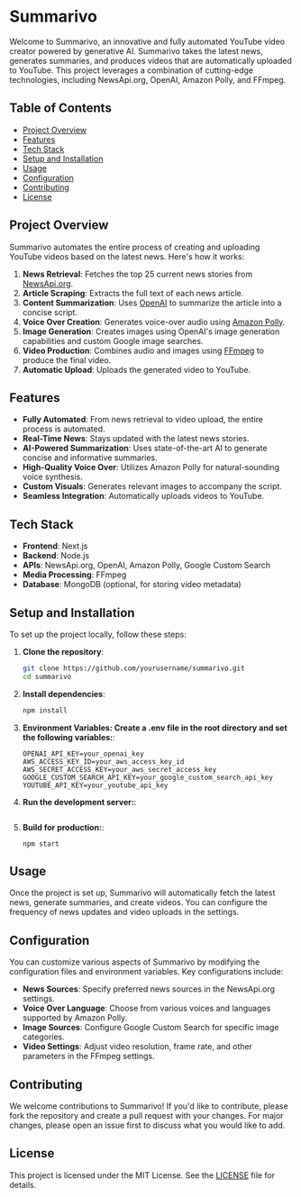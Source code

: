 # Summarivo

Welcome to Summarivo, an innovative and fully automated YouTube video creator powered by generative AI. Summarivo takes the latest news, generates summaries, and produces videos that are automatically uploaded to YouTube. This project leverages a combination of cutting-edge technologies, including NewsApi.org, OpenAI, Amazon Polly, and FFmpeg.

## Table of Contents

- [Project Overview](#project-overview)
- [Features](#features)
- [Tech Stack](#tech-stack)
- [Setup and Installation](#setup-and-installation)
- [Usage](#usage)
- [Configuration](#configuration)
- [Contributing](#contributing)
- [License](#license)

## Project Overview

Summarivo automates the entire process of creating and uploading YouTube videos based on the latest news. Here's how it works:

1. **News Retrieval**: Fetches the top 25 current news stories from [NewsApi.org](https://newsapi.org/).
2. **Article Scraping**: Extracts the full text of each news article.
3. **Content Summarization**: Uses [OpenAI](https://openai.com/) to summarize the article into a concise script.
4. **Voice Over Creation**: Generates voice-over audio using [Amazon Polly](https://aws.amazon.com/polly/).
5. **Image Generation**: Creates images using OpenAI's image generation capabilities and custom Google image searches.
6. **Video Production**: Combines audio and images using [FFmpeg](https://ffmpeg.org/) to produce the final video.
7. **Automatic Upload**: Uploads the generated video to YouTube.

## Features

- **Fully Automated**: From news retrieval to video upload, the entire process is automated.
- **Real-Time News**: Stays updated with the latest news stories.
- **AI-Powered Summarization**: Uses state-of-the-art AI to generate concise and informative summaries.
- **High-Quality Voice Over**: Utilizes Amazon Polly for natural-sounding voice synthesis.
- **Custom Visuals**: Generates relevant images to accompany the script.
- **Seamless Integration**: Automatically uploads videos to YouTube.

## Tech Stack

- **Frontend**: Next.js
- **Backend**: Node.js
- **APIs**: NewsApi.org, OpenAI, Amazon Polly, Google Custom Search
- **Media Processing**: FFmpeg
- **Database**: MongoDB (optional, for storing video metadata)

## Setup and Installation

To set up the project locally, follow these steps:

1. **Clone the repository**:

   ```bash
   git clone https://github.com/yourusername/summarivo.git
   cd summarivo
   ```

2. **Install dependencies**:

   ```bash
   npm install
   ```

3. **Environment Variables: Create a .env file in the root directory and set the following variables:**:

   ```NEWS_API_KEY=your_newsapi_key
   OPENAI_API_KEY=your_openai_key
   AWS_ACCESS_KEY_ID=your_aws_access_key_id
   AWS_SECRET_ACCESS_KEY=your_aws_secret_access_key
   GOOGLE_CUSTOM_SEARCH_API_KEY=your_google_custom_search_api_key
   YOUTUBE_API_KEY=your_youtube_api_key
   ```

4. **Run the development server:**:

   ```npm run dev

   ```

5. **Build for production:**:
   ```npm run build
   npm start
   ```

## Usage

Once the project is set up, Summarivo will automatically fetch the latest news, generate summaries, and create videos. You can configure the frequency of news updates and video uploads in the settings.

## Configuration

You can customize various aspects of Summarivo by modifying the configuration files and environment variables. Key configurations include:

- **News Sources**: Specify preferred news sources in the NewsApi.org settings.
- **Voice Over Language**: Choose from various voices and languages supported by Amazon Polly.
- **Image Sources**: Configure Google Custom Search for specific image categories.
- **Video Settings**: Adjust video resolution, frame rate, and other parameters in the FFmpeg settings.

## Contributing

We welcome contributions to Summarivo! If you'd like to contribute, please fork the repository and create a pull request with your changes. For major changes, please open an issue first to discuss what you would like to add.

## License

This project is licensed under the MIT License. See the [LICENSE](LICENSE) file for details.
